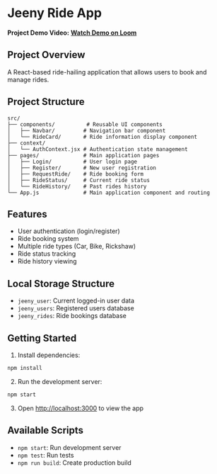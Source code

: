 # Jeeny Ride App

**Project Demo Video:**
**[Watch Demo on Loom](https://www.loom.com/share/3a2de1d766fe4c389f1ad3e34f2c885b?sid=07d3bfaf-538a-477b-b3b3-03f75c139fc1)**

## Project Overview

A React-based ride-hailing application that allows users to book and manage rides.

## Project Structure

```
src/
├── components/          # Reusable UI components
│   ├── Navbar/         # Navigation bar component
│   └── RideCard/       # Ride information display component
├── context/
│   └── AuthContext.jsx # Authentication state management
├── pages/              # Main application pages
│   ├── Login/          # User login page
│   ├── Register/       # New user registration
│   ├── RequestRide/    # Ride booking form
│   ├── RideStatus/     # Current ride status
│   └── RideHistory/    # Past rides history
└── App.js              # Main application component and routing
```

## Features

- User authentication (login/register)
- Ride booking system
- Multiple ride types (Car, Bike, Rickshaw)
- Ride status tracking
- Ride history viewing

## Local Storage Structure

- `jeeny_user`: Current logged-in user data
- `jeeny_users`: Registered users database
- `jeeny_rides`: Ride bookings database

## Getting Started

1. Install dependencies:

```bash
npm install
```

2. Run the development server:

```bash
npm start
```

3. Open [http://localhost:3000](http://localhost:3000) to view the app

## Available Scripts

- `npm start`: Run development server
- `npm test`: Run tests
- `npm run build`: Create production build
